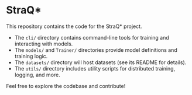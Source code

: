 # StraQ*

This repository contains the code for the StraQ* project. 

- The `cli/` directory contains command-line tools for training and interacting with models.
- The `models/` and `Trainer/` directories provide model definitions and training logic.
- The `datasets/` directory will host datasets (see its README for details).
- The `utils/` directory includes utility scripts for distributed training, logging, and more.

Feel free to explore the codebase and contribute!



